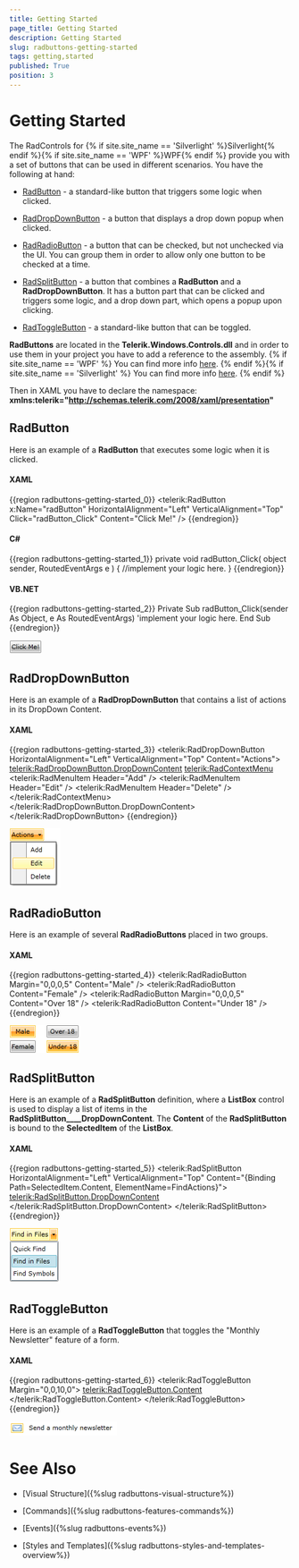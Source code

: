 ```yaml
---
title: Getting Started
page_title: Getting Started
description: Getting Started
slug: radbuttons-getting-started
tags: getting,started
published: True
position: 3
---
```


# Getting Started



The RadControls for {% if site.site_name == 'Silverlight' %}Silverlight{% endif %}{% if site.site_name == 'WPF' %}WPF{% endif %} provide you with a set 
      of buttons that can be used in different scenarios. You have the following at hand:

* [RadButton](#RadButton) - a standard-like button that triggers some logic when clicked.

* [RadDropDownButton](#RadDropDownButton) - a button that displays a drop down popup when clicked.

* [RadRadioButton](#RadRadioButton) - a button that can be checked, but not unchecked via the UI. You can group them in order to allow only one button to be checked at a time.

* [RadSplitButton](#RadSplitButton) - a button that combines a __RadButton__ and a __RadDropDownButton__. It has a button part that can be clicked and triggers some logic, and a drop down part, which opens a popup upon clicking.

* [RadToggleButton](#RadToggleButton) - a standard-like button that can be toggled.

>

__RadButtons__ are located in the __Telerik.Windows.Controls.dll__ 
            and in order to use them in your project you have to add a reference to the assembly. 
          {% if site.site_name == 'WPF' %}
           You can find more info [here](http://www.telerik.com/help/wpf/installation-installing-controls-dependencies-wpf.html).
          {% endif %}{% if site.site_name == 'Silverlight' %}
            You can find more info [here](http://www.telerik.com/help/silverlight/installation-installing-controls-dependencies.html).
          {% endif %}

Then in XAML you have to declare the namespace:
          __xmlns:telerik="http://schemas.telerik.com/2008/xaml/presentation"__

## RadButton

Here is an example of a __RadButton__ that executes some logic when it is clicked.

#### __XAML__

{{region radbuttons-getting-started_0}}
	        <telerik:RadButton x:Name="radButton" 
	                           HorizontalAlignment="Left"
	                           VerticalAlignment="Top"
	                           Click="radButton_Click"
	                           Content="Click Me!" />
	{{endregion}}



#### __C#__

{{region radbuttons-getting-started_1}}
	private void radButton_Click( object sender, RoutedEventArgs e )
	{
	    //implement your logic here.
	}
	{{endregion}}



#### __VB.NET__

{{region radbuttons-getting-started_2}}
	Private Sub radButton_Click(sender As Object, e As RoutedEventArgs)
	 'implement your logic here.
	End Sub
	{{endregion}}



![](images/RadButtons_Getting_Started_01.png)

## RadDropDownButton

Here is an example of a __RadDropDownButton__ that contains a list of actions in its DropDown Content.

#### __XAML__

{{region radbuttons-getting-started_3}}
	        <telerik:RadDropDownButton HorizontalAlignment="Left" 
	                                   VerticalAlignment="Top"
	                                   Content="Actions">
	            <telerik:RadDropDownButton.DropDownContent>
	                <telerik:RadContextMenu>
	                    <telerik:RadMenuItem Header="Add" />
	                    <telerik:RadMenuItem Header="Edit" />
	                    <telerik:RadMenuItem Header="Delete" />
	                </telerik:RadContextMenu>
	            </telerik:RadDropDownButton.DropDownContent>
	        </telerik:RadDropDownButton>
	{{endregion}}



![](images/RadButtons_Getting_Started_02.png)

## RadRadioButton

Here is an example of several __RadRadioButtons__ placed in two groups.

#### __XAML__

{{region radbuttons-getting-started_4}}
	        <StackPanel HorizontalAlignment="Left" 
	                    VerticalAlignment="Top"
	                    Orientation="Horizontal">
	            <StackPanel Margin="0,0,20,0">
	                <telerik:RadRadioButton Margin="0,0,0,5" Content="Male" />
	                <telerik:RadRadioButton Content="Female" />
	            </StackPanel>
	            <StackPanel>
	                <telerik:RadRadioButton Margin="0,0,0,5" Content="Over 18" />
	                <telerik:RadRadioButton Content="Under 18" />
	            </StackPanel>
	        </StackPanel>
	{{endregion}}



![](images/RadButtons_Getting_Started_03.png)

## RadSplitButton

Here is an example of a __RadSplitButton__ definition, where a __ListBox__ control is used to display a list of items in the __RadSplitButton____DropDownContent__. The __Content__ of the __RadSplitButton__ is bound to the __SelectedItem__ of the __ListBox__.

#### __XAML__

{{region radbuttons-getting-started_5}}
	        <telerik:RadSplitButton HorizontalAlignment="Left" 
	                                VerticalAlignment="Top"
	                                Content="{Binding Path=SelectedItem.Content, ElementName=FindActions}">
	            <telerik:RadSplitButton.DropDownContent>
	                <ListBox x:Name="FindActions" SelectionMode="Single">
	                    <ListBoxItem Content="Quick Find" IsSelected="True" />
	                    <ListBoxItem Content="Find in Files" />
	                    <ListBoxItem Content="Find Symbols" />
	                </ListBox>
	            </telerik:RadSplitButton.DropDownContent>
	        </telerik:RadSplitButton>
	{{endregion}}



![](images/RadButtons_Getting_Started_04.png)

## RadToggleButton

Here is an example of a __RadToggleButton__ that toggles the "Monthly Newsletter" feature of a form.

#### __XAML__

{{region radbuttons-getting-started_6}}
	        <StackPanel HorizontalAlignment="Left" 
	                    VerticalAlignment="Top"
	                    Orientation="Horizontal">
	            <telerik:RadToggleButton Margin="0,0,10,0">
	                <telerik:RadToggleButton.Content>
	                    <Image Source="/Silverlight.Help.RadButtons;component/Demos/Images/newsletter.png" Stretch="None" />
	                </telerik:RadToggleButton.Content>
	            </telerik:RadToggleButton>
	            <TextBlock Text="Send a monthly newsletter" />
	        </StackPanel>
	{{endregion}}



![](images/RadButtons_Getting_Started_05.png)

# See Also

 * [Visual Structure]({%slug radbuttons-visual-structure%})

 * [Commands]({%slug radbuttons-features-commands%})

 * [Events]({%slug radbuttons-events%})

 * [Styles and Templates]({%slug radbuttons-styles-and-templates-overview%})
